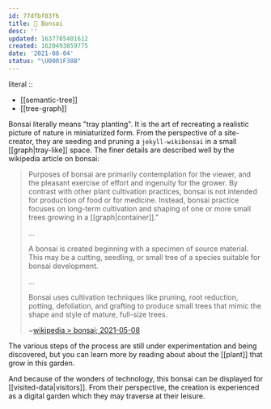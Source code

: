 ```yaml
---
id: 77dfbf83f6
title: 🎋 Bonsai
desc: ''
updated: 1637705401612
created: 1620493859775
date: '2021-08-04'
status: "\U0001F38B"
---
```


literal ::
- [[semantic-tree]]
- [[tree-graph]]


Bonsai literally means "tray planting". It is the art of recreating a realistic picture of nature in miniaturized form. From the perspective of a site-creator, they are seeding and pruning a `jekyll-wikibonsai` in a small [[graph|tray-like]] space. The finer details are described well by the wikipedia article on bonsai:

> Purposes of bonsai are primarily contemplation for the viewer, and the pleasant exercise of effort and ingenuity for the grower. By contrast with other plant cultivation practices, bonsai is not intended for production of food or for medicine. Instead, bonsai practice focuses on long-term cultivation and shaping of one or more small trees growing in a [[graph|container]]."
>
> ...
>
> A bonsai is created beginning with a specimen of source material. This may be a cutting, seedling, or small tree of a species suitable for bonsai development.
>
> ...
>
> Bonsai uses cultivation techniques like pruning, root reduction, potting, defoliation, and grafting to produce small trees that mimic the shape and style of mature, full-size trees.
>
> ~[wikipedia > bonsai; 2021-05-08](https://en.wikipedia.org/wiki/Bonsai)

The various steps of the process are still under experimentation and being discovered, but you can learn more by reading about about the [[plant]] that grow in this garden.

And because of the wonders of technology, this bonsai can be displayed for [[visited-data|visitors]]. From their perspective, the creation is experienced as a digital garden which they may traverse at their leisure.
